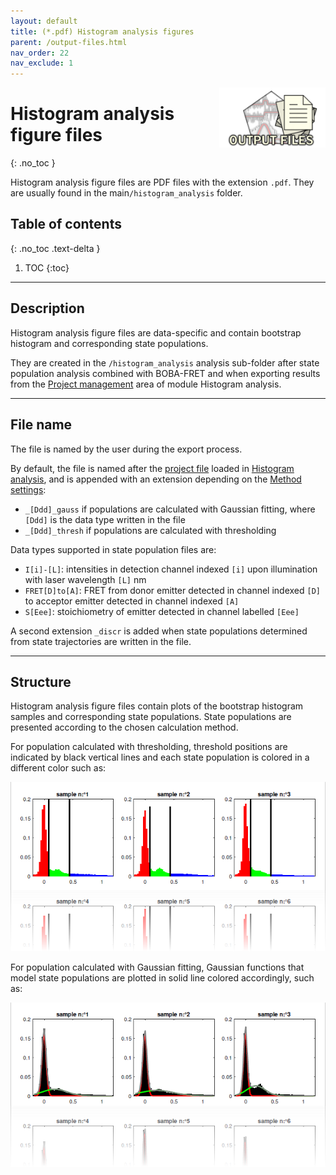 ```yaml
---
layout: default
title: (*.pdf) Histogram analysis figures
parent: /output-files.html
nav_order: 22
nav_exclude: 1
---
```


<img src="../assets/images/logos/logo-output-files_400px.png" width="170" style="float:right; margin-left: 15px;"/>

# Histogram analysis figure files
{: .no_toc }

Histogram analysis figure files are PDF files with the extension `.pdf`. They are usually found in the main`/histogram_analysis` folder.

## Table of contents
{: .no_toc .text-delta }

1. TOC
{:toc}


---

## Description

Histogram analysis figure files are data-specific and contain bootstrap histogram and corresponding state populations.

They are created in the `/histogram_analysis` analysis sub-folder after state population analysis combined with BOBA-FRET and when exporting results from the 
[Project management](../histogram-analysis/panels/area-management.html#export-analysis-results) area of module Histogram analysis.


---

## File name

The file is named by the user during the export process.

By default, the file is named after the <u>project file</u> loaded in 
[Histogram analysis](../histogram-analysis/panels/area-management.html#project-list), and is appended with an extension depending on the 
[Method settings](../histogram-analysis/panels/panel-state-populations.html#method-settings):
* `_[Ddd]_gauss` if populations are calculated with Gaussian fitting, where `[Ddd]` is the data type written in the file
* `_[Ddd]_thresh` if populations are calculated with thresholding

Data types supported in state population files are:
* `I[i]-[L]`: intensities in detection channel indexed `[i]` upon illumination with laser wavelength `[L]` nm
* `FRET[D]to[A]`: FRET from donor emitter detected in channel indexed `[D]` to acceptor emitter detected in channel indexed `[A]`
* `S[Eee]`: stoichiometry of emitter detected in channel labelled `[Eee]`

A second extension `_discr` is added when state populations determined from state trajectories are written in the file.


---

## Structure

Histogram analysis figure files contain plots of the bootstrap histogram samples and corresponding state populations.
State populations are presented according to the chosen calculation method.

For population calculated with thresholding, threshold positions are indicated by black vertical lines and each state population is colored in a different color such as:

<img src="../assets/images/figures/output-boba-thresh.png" >

For population calculated with Gaussian fitting, Gaussian functions that model state populations are plotted in solid line colored accordingly, such as:

<img src="../assets/images/figures/output-boba-gauss.png" >

